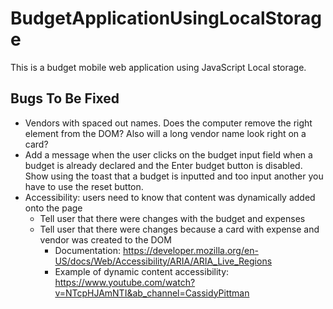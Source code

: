 # BudgetApplicationUsingLocalStorage
This is a budget mobile web application using JavaScript Local storage.

## Bugs To Be Fixed
* Vendors with spaced out names. Does the computer remove the right element from the DOM? Also will a long vendor name look right on a card?
* Add a message when the user clicks on the budget input field when a budget is already declared and the Enter budget button is disabled. Show using the toast that a budget is inputted and too input another you have to use the reset button.
* Accessibility: users need to know that content was dynamically added onto the page
    * Tell user that there were changes with the budget and expenses
    * Tell user that there were changes because a card with expense and vendor was created to the DOM
        * Documentation: https://developer.mozilla.org/en-US/docs/Web/Accessibility/ARIA/ARIA_Live_Regions
        * Example of dynamic content accessibility: https://www.youtube.com/watch?v=NTcpHJAmNTI&ab_channel=CassidyPittman
